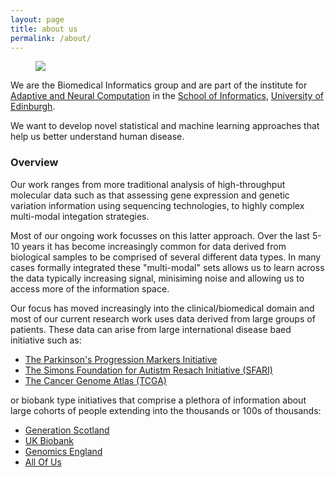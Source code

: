 ```yaml
---
layout: page
title: about us
permalink: /about/
---
```


<figure>
   <img src='/assets/edinburgh/salisbury_crags.jpg' style='max-width:750px;' />
</figure>

We are the Biomedical Informatics group and are part of the institute for [Adaptive and Neural Computation](http://web.inf.ed.ac.uk/anc) in the [School of Informatics](http://inf.ed.ac.uk), [University of Edinburgh](http://www.ed.ac.uk).

We want to develop novel statistical and machine learning approaches that help us better understand human disease.


### Overview
Our work ranges from more traditional analysis of high-throughput molecular data such as that assessing gene expression and genetic variation information using sequencing technologies, to highly complex multi-modal integation strategies.

Most of our ongoing work focusses on this latter approach. Over the last 5-10 years it has become increasingly common for data derived from biological samples to be comprised of several different data types. In many cases formally integrated these "multi-modal" sets allows us to learn across the data typically increasing signal, minisiming noise and allowing us to access more of the information space.

Our focus has moved increasingly into the clinical/biomedical domain and most of our current research work uses data derived from large groups of patients. These data can arise from large international disease baed initiative such as:

- [The Parkinson's Progression Markers Initiative](https://www.ppmi-info.org)
- [The Simons Foundation for Autistm Resach Initiative (SFARI)](https://www.sfari.org)
- [The Cancer Genome Atlas (TCGA)](https://www.cancer.gov/ccg/research/genome-sequencing/tcga)

or biobank type initiatives that comprise a plethora of information about large cohorts of people extending into the thousands or 100s of thousands:

- [Generation Scotland](https://www.ed.ac.uk/generation-scotland)
- [UK Biobank](https://www.ukbiobank.ac.uk)
- [Genomics England](https://www.genomicsengland.co.uk)
- [All Of Us](https://allofus.nih.gov)


